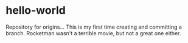 # hello-world
Repository for origins...
This is my first time creating and committing a branch. Rocketman wasn't a terrible movie, but not a great one either.
